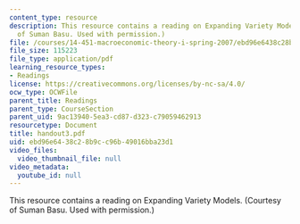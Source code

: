 ```yaml
---
content_type: resource
description: This resource contains a reading on Expanding Variety Models. (Courtesy
  of Suman Basu. Used with permission.)
file: /courses/14-451-macroeconomic-theory-i-spring-2007/ebd96e6438c28b9cc96b49016bba23d1_handout3.pdf
file_size: 115223
file_type: application/pdf
learning_resource_types:
- Readings
license: https://creativecommons.org/licenses/by-nc-sa/4.0/
ocw_type: OCWFile
parent_title: Readings
parent_type: CourseSection
parent_uid: 9ac13940-5ea3-cd87-d323-c79059462913
resourcetype: Document
title: handout3.pdf
uid: ebd96e64-38c2-8b9c-c96b-49016bba23d1
video_files:
  video_thumbnail_file: null
video_metadata:
  youtube_id: null
---
```

This resource contains a reading on Expanding Variety Models. (Courtesy of Suman Basu. Used with permission.)